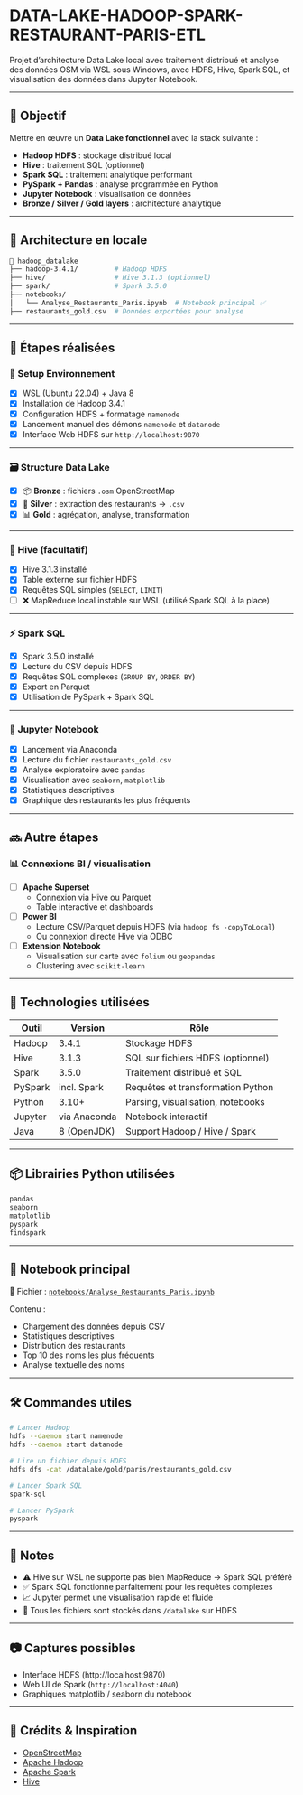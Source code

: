 # DATA-LAKE-HADOOP-SPARK-RESTAURANT-PARIS-ETL
Projet d’architecture Data Lake local avec traitement distribué et analyse des données OSM via WSL sous Windows, avec HDFS, Hive, Spark SQL, et visualisation des données dans Jupyter Notebook.

---

## 🚀 Objectif

Mettre en œuvre un **Data Lake fonctionnel** avec la stack suivante :
- **Hadoop HDFS** : stockage distribué local
- **Hive** : traitement SQL (optionnel)
- **Spark SQL** : traitement analytique performant
- **PySpark + Pandas** : analyse programmée en Python
- **Jupyter Notebook** : visualisation de données
- **Bronze / Silver / Gold layers** : architecture analytique

---

## 📁 Architecture en locale

```bash
📂 hadoop_datalake
├── hadoop-3.4.1/         # Hadoop HDFS
├── hive/                 # Hive 3.1.3 (optionnel)
├── spark/                # Spark 3.5.0
├── notebooks/
│   └── Analyse_Restaurants_Paris.ipynb  # Notebook principal ✅
├── restaurants_gold.csv  # Données exportées pour analyse
```

---

## 🧱 Étapes réalisées

### 🔧 Setup Environnement

- [x] WSL (Ubuntu 22.04) + Java 8
- [x] Installation de Hadoop 3.4.1
- [x] Configuration HDFS + formatage `namenode`
- [x] Lancement manuel des démons `namenode` et `datanode`
- [x] Interface Web HDFS sur `http://localhost:9870`

---

### 🗃️ Structure Data Lake

- [x] 📦 **Bronze** : fichiers `.osm` OpenStreetMap
- [x] 🧼 **Silver** : extraction des restaurants → `.csv`
- [x] 📊 **Gold** : agrégation, analyse, transformation

---

### 🐘 Hive (facultatif)

- [x] Hive 3.1.3 installé
- [x] Table externe sur fichier HDFS
- [x] Requêtes SQL simples (`SELECT`, `LIMIT`)
- [ ] ❌ MapReduce local instable sur WSL (utilisé Spark SQL à la place)

---

### ⚡ Spark SQL

- [x] Spark 3.5.0 installé
- [x] Lecture du CSV depuis HDFS
- [x] Requêtes SQL complexes (`GROUP BY`, `ORDER BY`)
- [x] Export en Parquet
- [x] Utilisation de PySpark + Spark SQL

---

### 📓 Jupyter Notebook

- [x] Lancement via Anaconda
- [x] Lecture du fichier `restaurants_gold.csv`
- [x] Analyse exploratoire avec `pandas`
- [x] Visualisation avec `seaborn`, `matplotlib`
- [x] Statistiques descriptives
- [x] Graphique des restaurants les plus fréquents

---

## 🔜 Autre étapes

### 📊 Connexions BI / visualisation

- [ ] **Apache Superset**
  - Connexion via Hive ou Parquet
  - Table interactive et dashboards
- [ ] **Power BI**
  - Lecture CSV/Parquet depuis HDFS (via `hadoop fs -copyToLocal`)
  - Ou connexion directe Hive via ODBC
- [ ] **Extension Notebook**
  - Visualisation sur carte avec `folium` ou `geopandas`
  - Clustering avec `scikit-learn`

---

## 🧠 Technologies utilisées

| Outil         | Version       | Rôle                               |
|---------------|---------------|------------------------------------|
| Hadoop        | 3.4.1         | Stockage HDFS                      |
| Hive          | 3.1.3         | SQL sur fichiers HDFS (optionnel)  |
| Spark         | 3.5.0         | Traitement distribué et SQL        |
| PySpark       | incl. Spark   | Requêtes et transformation Python  |
| Python        | 3.10+         | Parsing, visualisation, notebooks  |
| Jupyter       | via Anaconda  | Notebook interactif                |
| Java          | 8 (OpenJDK)   | Support Hadoop / Hive / Spark      |

---

## 📦 Librairies Python utilisées

```bash
pandas
seaborn
matplotlib
pyspark
findspark
```

---

## 📄 Notebook principal

🔗 Fichier : [`notebooks/Analyse_Restaurants_Paris.ipynb`](https://github.com/Khoty-WOLIE/DATA-LAKE-HADOOP-SPARK-RESTAURANT-PARIS-ETL/blob/main/Analyse%20des%20restaurants%20Parisiens.ipynb)

Contenu :
- Chargement des données depuis CSV
- Statistiques descriptives
- Distribution des restaurants
- Top 10 des noms les plus fréquents
- Analyse textuelle des noms

---

## 🛠️ Commandes utiles

```bash
# Lancer Hadoop
hdfs --daemon start namenode
hdfs --daemon start datanode

# Lire un fichier depuis HDFS
hdfs dfs -cat /datalake/gold/paris/restaurants_gold.csv

# Lancer Spark SQL
spark-sql

# Lancer PySpark
pyspark
```

---

## 📌 Notes

- ⚠️ Hive sur WSL ne supporte pas bien MapReduce → Spark SQL préféré
- ✅ Spark SQL fonctionne parfaitement pour les requêtes complexes
- 📈 Jupyter permet une visualisation rapide et fluide
- 🔐 Tous les fichiers sont stockés dans `/datalake` sur HDFS

---

## 📷 Captures possibles

- Interface HDFS (http://localhost:9870)
- Web UI de Spark (`http://localhost:4040`)
- Graphiques matplotlib / seaborn du notebook

---

## 🤝 Crédits & Inspiration

- [OpenStreetMap](https://www.openstreetmap.org/)
- [Apache Hadoop](https://hadoop.apache.org/)
- [Apache Spark](https://spark.apache.org/)
- [Hive](https://hive.apache.org/)
